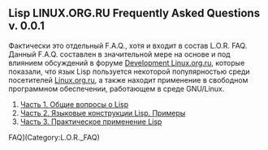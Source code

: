 ## Lisp LINUX.ORG.RU Frequently Asked Questions v. 0.0.1

Фактически это отдельный F.A.Q., хотя и входит в состав L.O.R. FAQ.
Данный F.A.Q. составлен в значительной мере на основе и под
влиянием обсуждений в форуме [Development
Linux.org.ru](http://www.linux.org.ru/group.jsp?group=4066), которые
показали, что язык Lisp пользуется некоторой популярностью среди
посетителей [Linux.org.ru](http://www.linux.org.ru), а также находит
применение в свободном программном обеспечении, работающем в среде
GNU/Linux.

1.  [Часть 1. Общие вопросы о
    Lisp](Часть_1._Общие_вопросы_о_Lisp)
2.  [Часть 2. Языковые конструкции Lisp.
    Примеры](Часть_2._Языковые_конструкции_Lisp._Примеры)
3.  [Часть 3. Практическое применение
    Lisp](Часть_3._Практическое_применение_Lisp)

FAQ](Category:L.O.R._FAQ)